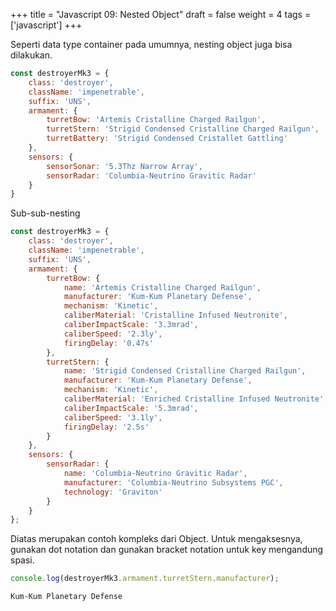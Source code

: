 +++
title = "Javascript 09: Nested Object"
draft = false
weight = 4
tags = ['javascript']
+++

Seperti data type container pada umumnya, nesting object juga bisa dilakukan.

```js
const destroyerMk3 = {
    class: 'destroyer',
    className: 'impenetrable',
    suffix: 'UNS',
    armament: {
        turretBow: 'Artemis Cristalline Charged Railgun',
        turretStern: 'Strigid Condensed Cristalline Charged Railgun',
        turretBattery: 'Strigid Condensed Cristallet Gattling'
    },
    sensors: {
        sensorSonar: '5.3Thz Narrow Array',
        sensorRadar: 'Columbia-Neutrino Gravitic Radar'
    }
}
```
Sub-sub-nesting

```js
const destroyerMk3 = {
    class: 'destroyer',
    className: 'impenetrable',
    suffix: 'UNS',
    armament: {
        turretBow: {
            name: 'Artemis Cristalline Charged Railgun',
            manufacturer: 'Kum-Kum Planetary Defense',
            mechanism: 'Kinetic',
            caliberMaterial: 'Cristalline Infused Neutronite',
            caliberImpactScale: '3.3mrad',
            caliberSpeed: '2.3ly',
            firingDelay: '0.47s'
        },
        turretStern: {
            name: 'Strigid Condensed Cristalline Charged Railgun',
            manufacturer: 'Kum-Kum Planetary Defense',
            mechanism: 'Kinetic',
            caliberMaterial: 'Enriched Cristalline Infused Neutronite',
            caliberImpactScale: '5.3mrad',
            caliberSpeed: '3.1ly',
            firingDelay: '2.5s'
        }
    },
    sensors: {
        sensorRadar: {
            name: 'Columbia-Neutrino Gravitic Radar',
            manufacturer: 'Columbia-Neutrino Subsystems PGC',
            technology: 'Graviton'
        }
    }
};
```
Diatas merupakan contoh kompleks dari Object. Untuk mengaksesnya, gunakan dot notation dan gunakan bracket notation untuk key mengandung spasi.

```js
console.log(destroyerMk3.armament.turretStern.manufacturer);
```
```plain
Kum-Kum Planetary Defense
```